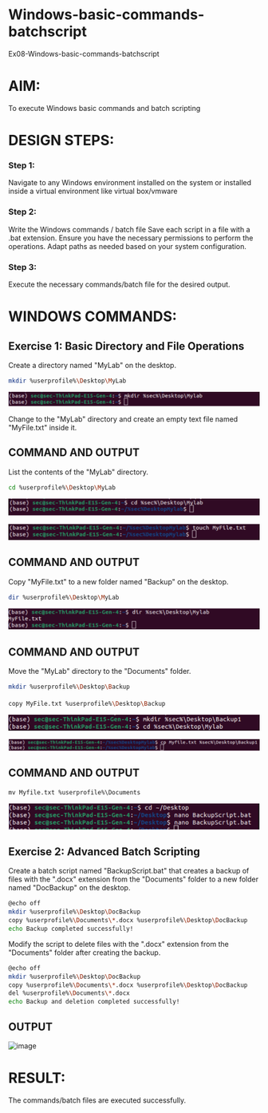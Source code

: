 # Windows-basic-commands-batchscript
Ex08-Windows-basic-commands-batchscript

# AIM:
To execute Windows basic commands and batch scripting

# DESIGN STEPS:

### Step 1:

Navigate to any Windows environment installed on the system or installed inside a virtual environment like virtual box/vmware 

### Step 2:

Write the Windows commands / batch file
Save each script in a file with a .bat extension.
Ensure you have the necessary permissions to perform the operations.
Adapt paths as needed based on your system configuration.
### Step 3:

Execute the necessary commands/batch file for the desired output. 




# WINDOWS COMMANDS:
## Exercise 1: Basic Directory and File Operations
Create a directory named "MyLab" on the desktop.

```bash
mkdir %userprofile%\Desktop\MyLab
```

![image](image.png)

Change to the "MyLab" directory and create an empty text file named "MyFile.txt" inside it.


## COMMAND AND OUTPUT

List the contents of the "MyLab" directory.

```bash
cd %userprofile%\Desktop\MyLab
```

![alt text](image-1.png)

![alt text](image-2.png)

## COMMAND AND OUTPUT

Copy "MyFile.txt" to a new folder named "Backup" on the desktop.

```bash
dir %userprofile%\Desktop\MyLab
```

![alt text](image-3.png)

## COMMAND AND OUTPUT

Move the "MyLab" directory to the "Documents" folder.

```bash
mkdir %userprofile%\Desktop\Backup

copy MyFile.txt %userprofile%\Desktop\Backup
```

![alt text](image-4.png)

![alt text](image-5.png)

## COMMAND AND OUTPUT
```
mv Myfile.txt %userprofile%\Documents
```

![alt text](image-6.png)

## Exercise 2: Advanced Batch Scripting
Create a batch script named "BackupScript.bat" that creates a backup of files with the ".docx" extension from the "Documents" folder to a new folder named "DocBackup" on the desktop.

```bash
@echo off
mkdir %userprofile%\Desktop\DocBackup
copy %userprofile%\Documents\*.docx %userprofile%\Desktop\DocBackup
echo Backup completed successfully!
```

Modify the script to delete files with the ".docx" extension from the "Documents" folder after creating the backup.

```bash
@echo off
mkdir %userprofile%\Desktop\DocBackup
copy %userprofile%\Documents\*.docx %userprofile%\Desktop\DocBackup
del %userprofile%\Documents\*.docx
echo Backup and deletion completed successfully!
```

## OUTPUT

![image](https://github.com/ahalyaselvakumar/Windows-basic-commands-batchscript/assets/144870759/622fa742-3a27-4a68-8424-03e8d79660f5)


# RESULT:
The commands/batch files are executed successfully.

